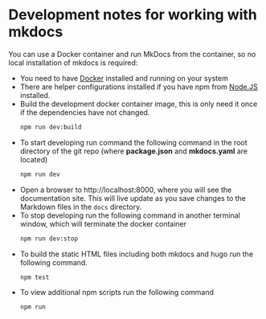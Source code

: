 # Development notes for working with mkdocs

You can use a Docker container and run MkDocs from the container, so no local installation of mkdocs is required:

- You need to have [Docker](https://www.docker.com) installed and running on your system
- There are helper configurations installed if you have npm from [Node.JS](https://nodejs.org) installed.
- Build the development docker container image, this is only need it once if the dependencies have not changed.
    ```bash
    npm run dev:build
    ```
- To start developing run command the following command in the root directory of the git repo (where **package.json** and **mkdocs.yaml** are located)
    ```bash
    npm run dev
    ```
- Open a browser to http://localhost:8000, where you will see the documentation site.  This will live update as you save changes to the Markdown files in the `docs` directory.
- To stop developing run the following command in another terminal window, which will terminate the docker container
    ```bash
    npm run dev:stop
    ```
- To build the static HTML files including both mkdocs and hugo run the following command.
    ```bash
    npm test
    ```
- To view additional npm scripts run the following command
    ```bash
    npm run
    ```



